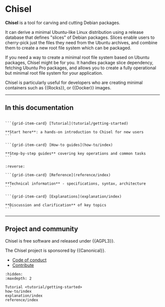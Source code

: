 # Chisel

**Chisel** is a tool for carving and cutting Debian packages.

It can derive a minimal Ubuntu-like Linux distribution using a release
database that defines "slices" of Debian packages. Slices enable users to
cherry-pick just the files they need from the Ubuntu archives, and combine them
to create a new root file system which can be packaged.

If you need a way to create a minimal root file system based on Ubuntu
packages, Chisel might be for you. It handles package slice dependency,
fetching Ubuntu Pro packages, and allows you to create a fully operational but
minimal root file system for your application.

Chisel is particularly useful for developers who are creating minimal
containers such as {{Rocks}}, or {{Docker}} images.

---------

## In this documentation

````{grid} 1 1 2 2

```{grid-item-card} [Tutorial](tutorial/getting-started)

**Start here**: a hands-on introduction to Chisel for new users
```

```{grid-item-card} [How-to guides](how-to/index)

**Step-by-step guides** covering key operations and common tasks
```

````

````{grid} 1 1 2 2
:reverse:

```{grid-item-card} [Reference](reference/index)

**Technical information** - specifications, syntax, architecture
```

```{grid-item-card} [Explanations](explanation/index)

**Discussion and clarification** of key topics
```

````

---------

## Project and community

Chisel is free software and released under {{AGPL3}}.

The Chisel project is sponsored by {{Canonical}}.

- [Code of conduct](https://ubuntu.com/community/ethos/code-of-conduct)
- [Contribute](https://github.com/canonical/chisel)


```{toctree}
:hidden:
:maxdepth: 2

Tutorial <tutorial/getting-started>
how-to/index
explanation/index
reference/index
```
